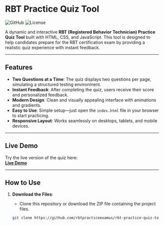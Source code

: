 # RBT Practice Quiz Tool

![GitHub](https://img.shields.io/badge/RBT-Practice%20Quiz-blue) ![License](https://img.shields.io/badge/license-MIT-green)

A dynamic and interactive **RBT (Registered Behavior Technician) Practice Quiz Tool** built with HTML, CSS, and JavaScript. This tool is designed to help candidates prepare for the RBT certification exam by providing a realistic quiz experience with instant feedback.

---

## Features

- **Two Questions at a Time**: The quiz displays two questions per page, simulating a structured testing environment.
- **Instant Feedback**: After completing the quiz, users receive their score and personalized feedback.
- **Modern Design**: Clean and visually appealing interface with animations and gradients.
- **Easy to Use**: Simple setup—just open the `index.html` file in your browser to start practicing.
- **Responsive Layout**: Works seamlessly on desktops, tablets, and mobile devices.

---

## Live Demo

Try the live version of the quiz here:  
[**Live Demo**](https://rbtpracticeexamus.github.io/rbt-practice-quiz-tool-basic/)

---

## How to Use

1. **Download the Files**:
   - Clone this repository or download the ZIP file containing the project files.

   ```bash
   git clone https://github.com/rbtpracticeexamus/rbt-practice-quiz-tool-basic.git
